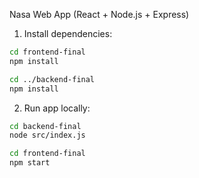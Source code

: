  Nasa Web App (React + Node.js + Express)

1. Install dependencies:

```bash
cd frontend-final
npm install

cd ../backend-final
npm install
```
2) Run app locally:
```bash
cd backend-final
node src/index.js
```
```bash
cd frontend-final
npm start
```
